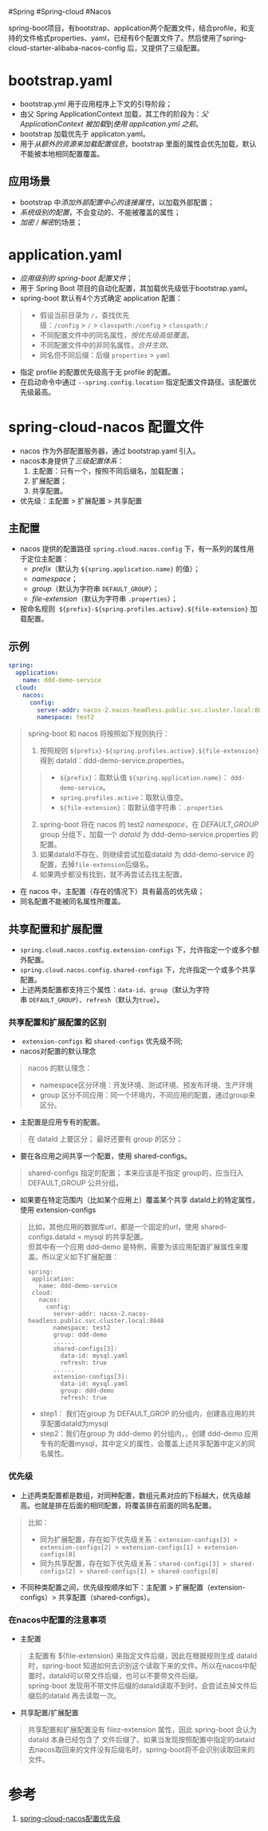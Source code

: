 #Spring #Spring-cloud #Nacos

spring-boot项目，有bootstrap、application两个配置文件，结合profile，和支持的文件格式properties、yaml，已经有6个配置文件了。然后使用了spring-cloud-starter-alibaba-nacos-config 后，又提供了三级配置。

# bootstrap.yaml
- bootstrap.yml 用于应用程序上下文的引导阶段；
- 由父 Spring ApplicationContext 加载，其工作的阶段为：*父 ApplicationContext 被加载*到*使用 application.yml 之前*。
- bootstrap 加载优先于 applicaton.yaml。
- 用于*从额外的资源来加载配置信息*，bootstrap 里面的属性会优先加载，默认不能被本地相同配置覆盖。

## 应用场景
-  bootstrap 中*添加外部配置中心的连接属性*，以加载外部配置；
-  *系统级别的配置*，不会变动的、不能被覆盖的属性；
-   *加密 / 解密*的场景；

# application.yaml
- *应用级别的 spring-boot 配置文件*；
- 用于 Spring Boot 项目的自动化配置，其加载优先级低于bootstrap.yaml。
- spring-boot 默认有4个方式确定 application 配置：
> -   假设当前目录为 `/`，查找优先级：`/config` > `/` > `classpath:/config` > `classpath:/`
> -   不同配置文件中的同名属性，*按优先级高低覆盖*。
> -   不同配置文件中的非同名属性，*合并生效*。
> -   同名但不同后缀：后缀 `properties` > `yaml`

-   指定 profile 的配置优先级高于无 profile 的配置。
-   在启动命令中通过 `--spring.config.location` 指定配置文件路径。该配置优先级最高。

# spring-cloud-nacos 配置文件
- nacos 作为外部配置服务器，通过 bootstrap.yaml 引入。
- nacos本身提供了*三级配置体系*：
	1. 主配置：只有一个，按照不同后缀名，加载配置；
	2. 扩展配置；
	3. 共享配置。
- 优先级：主配置 > 扩展配置 > 共享配置

## 主配置
- nacos 提供的配置路径 `spring.cloud.nacos.config` 下，有一系列的属性用于定位主配置：
	- *prefix*（默认为 `${spring.application.name}` 的值）；
	- *namespace*；
	- *group*（默认为字符串 `DEFAULT_GROUP`）；
	- *file-extension*（默认为字符串 `.properties`）；
- 按命名规则  `${prefix}-${spring.profiles.active}.${file-extension}` 加载配置。

## 示例
```yaml
spring:
  application:
    name: ddd-demo-service
  cloud:
    nacos:
      config:
        server-addr: nacos-2.nacos-headless.public.svc.cluster.local:8848
        namespace: test2
```

> spring-boot 和 nacos  将按照如下规则执行：
> 
> 1.  按照规则 `${prefix}-${spring.profiles.active}.${file-extension}` 得到 dataId：ddd-demo-service.properties。 
> > -   `${prefix}`：取默认值 `${spring.application.name}`： `ddd-demo-service`。
> > -   `spring.profiles.active`：取默认值空。
> > -   `${file-extension}`：取默认值字符串：`.properties`
> 2.  spring-boot 将在 nacos 的 test2 *namespace*，在 *DEFAULT_GROUP* group 分组下，加载一个 *dataId* 为 ddd-demo-service.properties 的配置。
> 3.  如果dataId不存在，则继续尝试加载dataId 为 ddd-demo-service 的配置，去掉`file-extension`后缀名。
> 4.  如果两步都没有找到，就不再尝试去找主配置。

- 在 nacos 中，主配置（存在的情况下）具有最高的优先级；
- 同名配置不能被同名属性所覆盖。

## 共享配置和扩展配置
-  `spring.cloud.nacos.config.extension-configs` 下，允许指定一个或多个额外配置。
-  `spring.cloud.nacos.config.shared-configs` 下，允许指定一个或多个共享配置。
- 上述两类配置都支持三个属性：`data-id`、`group`（默认为字符串 `DEFAULT_GROUP`）、`refresh`（默认为`true`）。

### 共享配置和扩展配置的区别

-  `extension-configs` 和 `shared-configs` 优先级不同;
-   nacos对配置的默认理念

> nacos 的默认理念：
> -   namespace区分环境：开发环境、测试环境、预发布环境、生产环境
> -   group 区分不同应用：同一个环境内，不同应用的配置，通过group来区分。

-   主配置是应用专有的配置。
> 在 dataId 上要区分；
> 最好还要有 group 的区分；

-   要在各应用之间共享一个配置，使用 shared-configs。
> shared-configs 指定的配置；
> 本来应该是不指定 group的，应当归入 DEFAULT_GROUP 公共分组。

-   如果要在特定范围内（比如某个应用上）覆盖某个共享 dataId上的特定属性，使用 extension-configs
> 比如，其他应用的数据库url，都是一个固定的url，使用 shared-configs.dataId = mysql 的共享配置。  
> 但其中有一个应用 ddd-demo 是特例，需要为该应用配置扩展属性来覆盖。所以定义如下扩展配置：
> 
> ```
> spring:
>  application:
>    name: ddd-demo-service
>  cloud:
>    nacos:
>      config:
>        server-addr: nacos-2.nacos-headless.public.svc.cluster.local:8848
>        namespace: test2
>        group: ddd-demo
>        ......
>        shared-configs[3]:
>          data-id: mysql.yaml
>          refresh: true
>        ......
>        extension-configs[3]:
>          data-id: mysql.yaml
>          group: ddd-demo
>          refresh: true
> ```
> 
> -   step1： 我们在group 为 DEFAULT_GROP 的分组内，创建各应用的共享配置dataId为mysql
> -   step2：我们在group 为 ddd-demo 的分组内，，创建 ddd-demo 应用专有的配置mysql，其中定义的属性，会覆盖上述共享配置中定义的同名属性。

### 优先级

-   上述两类配置都是数组，对同种配置，数组元素对应的下标越大，优先级越高。也就是排在后面的相同配置，将覆盖排在前面的同名配置。

> 比如：
> 
> -   同为扩展配置，存在如下优先级关系：`extension-configs[3] > extension-configs[2] > extension-configs[1] > extension-configs[0]`
> -   同为共享配置，存在如下优先级关系：`shared-configs[3] > shared-configs[2] > shared-configs[1] > shared-configs[0]`

-   不同种类配置之间，优先级按顺序如下：主配置 > 扩展配置（extension-configs）> 共享配置（shared-configs）。

### 在nacos中配置的注意事项

-   主配置

> 主配置有 ${file-extension} 来指定文件后缀，因此在根据规则生成 dataId时，spring-boot 知道如何去识别这个读取下来的文件。所以在nacos中配置时，dataId可以带文件后缀，也可以不要带文件后缀。  
> spring-boot 发现用不带文件后缀的dataId读取不到时，会尝试去掉文件后缀后的dataId 再去读取一次。

-   共享配置/扩展配置

> 共享配置和扩展配置没有 filez-extension 属性，因此 spring-boot 会认为 dataId 本身已经包含了 文件后缀了。如果当发现按照配置中指定的dataId去nacos取回来的文件没有后缀名时，spring-boot将不会识别读取回来的文件。


# 参考
1. [spring-cloud-nacos配置优先级](https://www.jianshu.com/p/69a76cdecdb9)